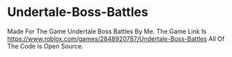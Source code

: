 # Undertale-Boss-Battles
  Made For The Game Undertale Boss Battles By Me.
  The Game Link Is https://www.roblox.com/games/2848920787/Undertale-Boss-Battles
  All Of The Code Is Open Source.
